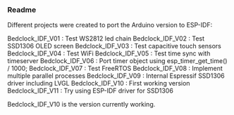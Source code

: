 ### Readme
Different projects were created to port the Arduino version to ESP-IDF:

Bedclock_IDF_V01 : Test WS2812 led chain
Bedclock_IDF_V02 : Test SSD1306 OLED screen
Bedclock_IDF_V03 : Test capacitive touch sensors
Bedclock_IDF_V04 : Test WiFi
Bedclock_IDF_V05 : Test time sync with timeserver
Bedclock_IDF_V06 : Port timer object using esp_timer_get_time() / 1000;
Bedclock_IDF_V07 : Test FreeRTOS
Bedclock_IDF_V08 : Implement multiple parallel processes
Bedclock_IDF_V09 : Internal Espressif SSD1306 driver including LVGL
Bedclock_IDF_V10 : First working version
Bedclock_IDF_V11 : Try using ESP-IDF driver for SSD1306

Bedclock_IDF_V10 is the version currently working.